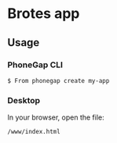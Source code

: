 # Brotes app

## Usage

### PhoneGap CLI

    $ From phonegap create my-app 

### Desktop

In your browser, open the file:

    /www/index.html

